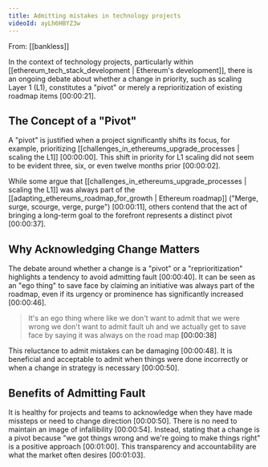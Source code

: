 ```yaml
---
title: Admitting mistakes in technology projects
videoId: ayLh6HBYZ3w
---
```


From: [[bankless]] <br/> 

In the context of technology projects, particularly within [[ethereum_tech_stack_development | Ethereum's development]], there is an ongoing debate about whether a change in priority, such as scaling Layer 1 (L1), constitutes a "pivot" or merely a reprioritization of existing roadmap items <a class="yt-timestamp" data-t="00:00:21">[00:00:21]</a>.

## The Concept of a "Pivot"

A "pivot" is justified when a project significantly shifts its focus, for example, prioritizing [[challenges_in_ethereums_upgrade_processes | scaling the L1]] <a class="yt-timestamp" data-t="00:00:00">[00:00:00]</a>. This shift in priority for L1 scaling did not seem to be evident three, six, or even twelve months prior <a class="yt-timestamp" data-t="00:00:02">[00:00:02]</a>.

While some argue that [[challenges_in_ethereums_upgrade_processes | scaling the L1]] was always part of the [[adapting_ethereums_roadmap_for_growth | Ethereum roadmap]] ("Merge, surge, scourge, verge, purge") <a class="yt-timestamp" data-t="00:00:11">[00:00:11]</a>, others contend that the act of bringing a long-term goal to the forefront represents a distinct pivot <a class="yt-timestamp" data-t="00:00:37">[00:00:37]</a>.

## Why Acknowledging Change Matters

The debate around whether a change is a "pivot" or a "reprioritization" highlights a tendency to avoid admitting fault <a class="yt-timestamp" data-t="00:00:40">[00:00:40]</a>. It can be seen as an "ego thing" to save face by claiming an initiative was always part of the roadmap, even if its urgency or prominence has significantly increased <a class="yt-timestamp" data-t="00:00:46">[00:00:46]</a>.

> It's an ego thing where like we don't want to admit that we were wrong we don't want to admit fault uh and we actually get to save face by saying it was always on the road map <a class="yt-timestamp" data-t="00:00:38">[00:00:38]</a>

This reluctance to admit mistakes can be damaging <a class="yt-timestamp" data-t="00:00:48">[00:00:48]</a>. It is beneficial and acceptable to admit when things were done incorrectly or when a change in strategy is necessary <a class="yt-timestamp" data-t="00:00:50">[00:00:50]</a>.

## Benefits of Admitting Fault

It is healthy for projects and teams to acknowledge when they have made missteps or need to change direction <a class="yt-timestamp" data-t="00:00:50">[00:00:50]</a>. There is no need to maintain an image of infallibility <a class="yt-timestamp" data-t="00:00:54">[00:00:54]</a>. Instead, stating that a change is a pivot because "we got things wrong and we're going to make things right" is a positive approach <a class="yt-timestamp" data-t="00:01:00">[00:01:00]</a>. This transparency and accountability are what the market often desires <a class="yt-timestamp" data-t="00:01:03">[00:01:03]</a>.